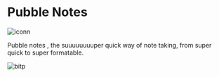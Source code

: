 # Pubble Notes
![iconn](https://user-images.githubusercontent.com/59350776/141062360-4645b8ef-ad23-4d40-95bb-5af50d85c528.png)

Pubble notes , the suuuuuuuuper quick way of note taking, from super quick to super formatable.


![bitp](https://user-images.githubusercontent.com/59350776/141063516-98a98453-11f9-47c0-ace7-5028ebad4589.png)
